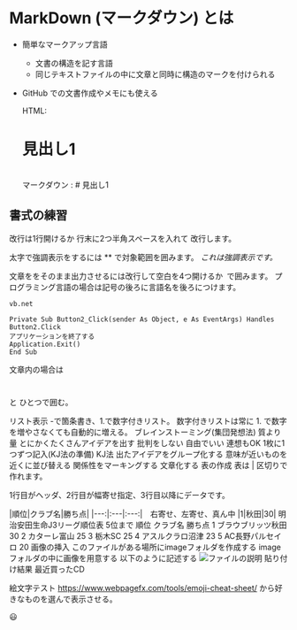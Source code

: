 <h1>MarkDown (マークダウン) とは</h1>

+ 簡単なマークアップ言語
    + 文書の構造を記す言語
    +  同じテキストファイルの中に文章と同時に構造のマークを付けられる
+  GitHub での文書作成やメモにも使える

    HTML:<h1>見出し1</h1>  
    マークダウン : # 見出し1

<h2>書式の練習</h2>
改行は1行開けるか  
行末に2つ半角スペースを入れて  
改行します。

太字で強調表示をするには ** で対象範囲を囲みます。
*これは強調表示です。*

文章ををそのまま出力させるには改行して空白を4つ開けるか``` ```で囲みます。
プログラミング言語の場合は記号の後ろに言語名を後ろにつけます。

    vb.net
    
    Private Sub Button2_Click(sender As Object, e As EventArgs) Handles Button2.Click
    アプリケーションを終了する
    Application.Exit()
    End Sub 
    
文章内の場合は <h1></h1> と  ひとつで囲む。

リスト表示
-で箇条書き、1.で数字付きリスト。
数字付きリストは常に 1. で数字を増やさなくても自動的に増える。
ブレインストーミング(集団発想法)
質より量
とにかくたくさんアイデアを出す
批判をしない
自由でいい
連想もOK
1枚に1つずつ記入(KJ法の準備)
KJ法
出たアイデアをグループ化する
意味が近いものを近くに並び替える
関係性をマーキングする
文章化する
表の作成
表は | 区切りで作れます。

1行目がヘッダ、2行目が幅寄せ指定、3行目以降にデータです。

|順位|クラブ名|勝ち点|
|---:|:---|:---:|　右寄せ、左寄せ、真ん中
|1|秋田|30|
明治安田生命J3リーグ順位表 5位まで
順位	クラブ名	勝ち点
1	ブラウブリッツ秋田	30
2	カターレ富山	25
3	栃木SC	25
4	アスルクラロ沼津	23
5	AC長野パルセイロ	20
画像の挿入
このファイルがある場所にimageフォルダを作成する
imageフォルダの中に画像を用意する
以下のように記述する
![ファイルの説明](image/画像ファイル名)
貼り付け結果
最近買ったCD

絵文字テスト
https://www.webpagefx.com/tools/emoji-cheat-sheet/ から好きなものを選んで表示させる。

😃
